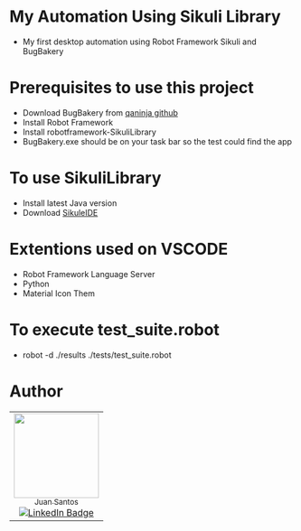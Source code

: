 # My Automation Using Sikuli Library
- My first desktop automation using Robot Framework Sikuli and BugBakery

# Prerequisites to use this project
- Download BugBakery from [qaninja github](https://github.com/qaninja-academy/robot-sikuli-bug-backery)
- Install Robot Framework
- Install robotframework-SikuliLibrary
- BugBakery.exe should be on your task bar so the test could find the app

# To use SikuliLibrary
- Install latest Java version
- Download [SikuleIDE](https://raiman.github.io/SikuliX1/downloads.html)

# Extentions used on VSCODE
- Robot Framework Language Server
- Python
- Material Icon Them

# To execute test_suite.robot
- robot -d ./results ./tests/test_suite.robot

# Author

<table>
  <tr>
    <td align="center">
      <a href="https://github.com/tjuant1">
        <img loading="lazy" src="https://avatars.githubusercontent.com/u/102924446?v=4" width="150"><br/>
        <sub>Juan Santos</sub>
      </a><br/>
      <a href="https://www.linkedin.com/in/juan-psantos/">
        <img src="https://img.shields.io/badge/-LinkedIn-blue?style=flat-square&logo=Linkedin&logoColor=white" alt="LinkedIn Badge">
      </a>
    </td>
  </tr>
</table>
